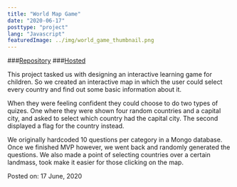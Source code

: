```yaml
---
title: "World Map Game"
date: "2020-06-17"
posttype: "project"
lang: "Javascript"
featuredImage: ../img/world_game_thumbnail.png
---
```


###[Repository](https://github.com/CodyAbb/world_quiz_group_project) 
###[Hosted](https://codyabb.github.io/world_quiz_group_project/)

This project tasked us with designing an interactive learning game for children. So we created an interactive map in which the user could select every country and find out some basic information about it.

When they were feeling confident they could choose to do two types of quizes. One where they were shown four random countries and a capital city, and asked to select which country had the capital city. The second displayed a flag for the country instead.

We originally hardcoded 10 questions per category in a Mongo database. Once we finished MVP however, we went back and randomly generated the questions. We also made a point of selecting countries over a certain landmass, took make it easier for those clicking on the map.

Posted on: 17 June, 2020
